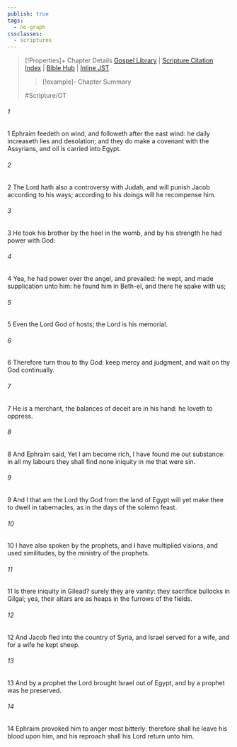 ```yaml
---
publish: true
tags:
  - no-graph
cssclasses:
  - scriptures
---
```

>[!Properties]+ Chapter Details
>[Gospel Library](https://churchofjesuschrist.org/study/scriptures/ot/hosea/12?lang=eng)    |    [Scripture Citation Index](https://scriptures.byu.edu/#0800c::c0800c)    |    [Bible Hub](https://biblehub.com/hosea/12.htm)    |    [Inline JST](https://scripturetoolbox.com/html/ic/Hosea/12.html)
>>[!example]- Chapter Summary
>> 
> 
>
>#Scripture/OT
###### 1
1 Ephraim feedeth on wind, and followeth after the east wind: he daily increaseth lies and desolation; and they do make a covenant with the Assyrians, and oil is carried into Egypt.
###### 2
2 The Lord hath also a controversy with Judah, and will punish Jacob according to his ways; according to his doings will he recompense him.
###### 3
3 He took his brother by the heel in the womb, and by his strength he had power with God:
###### 4
4 Yea, he had power over the angel, and prevailed: he wept, and made supplication unto him: he found him in Beth-el, and there he spake with us;
###### 5
5 Even the Lord God of hosts; the Lord is his memorial.
###### 6
6 Therefore turn thou to thy God: keep mercy and judgment, and wait on thy God continually.
###### 7
7 He is a merchant, the balances of deceit are in his hand: he loveth to oppress.
###### 8
8 And Ephraim said, Yet I am become rich, I have found me out substance: in all my labours they shall find none iniquity in me that were sin.
###### 9
9 And I that am the Lord thy God from the land of Egypt will yet make thee to dwell in tabernacles, as in the days of the solemn feast.
###### 10
10 I have also spoken by the prophets, and I have multiplied visions, and used similitudes, by the ministry of the prophets.
###### 11
11 Is there iniquity in Gilead? surely they are vanity: they sacrifice bullocks in Gilgal; yea, their altars are as heaps in the furrows of the fields.
###### 12
12 And Jacob fled into the country of Syria, and Israel served for a wife, and for a wife he kept sheep.
###### 13
13 And by a prophet the Lord brought Israel out of Egypt, and by a prophet was he preserved.
###### 14
14 Ephraim provoked him to anger most bitterly: therefore shall he leave his blood upon him, and his reproach shall his Lord return unto him.
